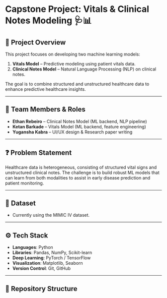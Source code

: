 # Capstone Project: Vitals & Clinical Notes Modeling 🩺📊

## 🔹 Project Overview
This project focuses on developing two machine learning models:
1. **Vitals Model** – Predictive modeling using patient vitals data.  
2. **Clinical Notes Model** – Natural Language Processing (NLP) on clinical notes.  

The goal is to combine structured and unstructured healthcare data to enhance predictive healthcare insights.

---

## 👥 Team Members & Roles
- **Ethan Rebeiro** – Clinical Notes Model (ML backend, NLP pipeline)
- **Ketan Barkade** – Vitals Model (ML backend, feature engineering)    
- **Yugansha Kabra** – UI/UX design & Research paper writing  

---

## ❓ Problem Statement
Healthcare data is heterogeneous, consisting of structured vital signs and unstructured clinical notes. 
The challenge is to build robust ML models that can learn from both modalities to assist in early disease prediction and patient monitoring.

---

## 📂 Dataset
- Currently using the MIMIC IV dataset.  

---

## ⚙️ Tech Stack
- **Languages**: Python  
- **Libraries**: Pandas, NumPy, Scikit-learn  
- **Deep Learning**: PyTorch / TensorFlow  
- **Visualization**: Matplotlib, Seaborn  
- **Version Control**: Git, GitHub  

---

## 📁 Repository Structure
